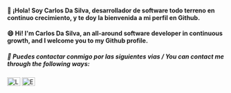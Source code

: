 #### :wave: ¡Hola! Soy Carlos Da Silva, desarrollador de software todo terreno en continuo crecimiento, y te doy la bienvenida a mi perfil en Github. 
#### :smile: Hi! I'm Carlos Da Silva, an all-around software developer in continuous growth, and I welcome you to my Github profile.

##### :satellite: Puedes contactar conmigo por las siguientes vias / You can contact me through the following ways:
<p>
<a href="https://www.linkedin.com/in/carloshzdasilva/" target="_blank"><img align="center" src="https://cdn.jsdelivr.net/npm/simple-icons@3.0.1/icons/linkedin.svg" alt="LinkedIn de Carlos Da Silva" height="20" width="30" /></a>
<a href="mailto:carloshdezdasilva@gmail.com" target="_blank"><img align="center" src="https://cdn.jsdelivr.net/npm/simple-icons@3.0.1/icons/gmail.svg" alt="Email de Carlos Da Silva" height="20" width="30" /></a>
</p>
